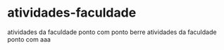 # atividades-faculdade
atividades da faculdade ponto com ponto berre
atividades da faculdade ponto com
aaa
